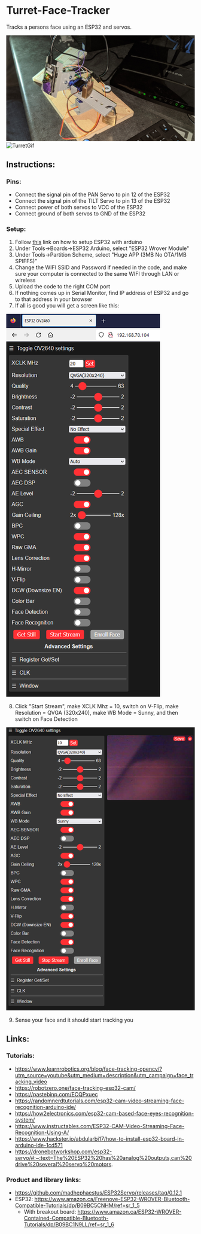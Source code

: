 # Turret-Face-Tracker
Tracks a persons face using an ESP32 and servos.

![TurretPic1](./Pictures/TurretPic1.jpg)
![TurretGif](./Pictures/TurretGif.gif)

## Instructions:
### Pins:
- Connect the signal pin of the PAN Servo to pin 12 of the ESP32
- Connect the signal pin of the TILT Servo to pin 13 of the ESP32
- Connect power of both servos to VCC of the ESP32
- Connect ground of both servos to GND of the ESP32

### Setup:
1. Follow [this](https://www.hackster.io/abdularbi17/how-to-install-esp32-board-in-arduino-ide-1cd571) link on how to setup ESP32 with arduino
2. Under Tools->Boards->ESP32 Arduino, select "ESP32 Wrover Module"
3. Under Tools->Partition Scheme, select "Huge APP (3MB No OTA/1MB SPIFFS)"
4. Change the WIFI SSID and Password if needed in the code, and make sure your computer is connected to the same WIFI through LAN or wireless
5. Upload the code to the right COM port
6. If nothing comes up in Serial Monitor, find IP address of ESP32 and go to that address in your browser
7. If all is good you will get a screen like this: 

![ESP32_Browser1](./Pictures/ESP32_Browser1.png)

8. Click "Start Stream", make XCLK Mhz = 10, switch on V-Flip, make Resolution = QVGA (320x240), make WB Mode = Sunny, and then switch on Face Detection

  ![ESP32_Browser2](./Pictures/ESP32_Browser2.png)

9. Sense your face and it should start tracking you

## Links:
### Tutorials:
- https://www.learnrobotics.org/blog/face-tracking-opencv/?utm_source=youtube&utm_medium=description&utm_campaign=face_tracking_video
- https://robotzero.one/face-tracking-esp32-cam/
- https://pastebinp.com/ECQPxuec
- https://randomnerdtutorials.com/esp32-cam-video-streaming-face-recognition-arduino-ide/
- https://how2electronics.com/esp32-cam-based-face-eyes-recognition-system/
- https://www.instructables.com/ESP32-CAM-Video-Streaming-Face-Recognition-Using-A/
- https://www.hackster.io/abdularbi17/how-to-install-esp32-board-in-arduino-ide-1cd571
- https://dronebotworkshop.com/esp32-servo/#:~:text=The%20ESP32%20has%20analog%20outputs,can%20drive%20several%20servo%20motors.

### Product and library links:
- https://github.com/madhephaestus/ESP32Servo/releases/tag/0.12.1
- ESP32: https://www.amazon.ca/Freenove-ESP32-WROVER-Bluetooth-Compatible-Tutorials/dp/B09BC5CNHM/ref=sr_1_5
  - With breakout board: https://www.amazon.ca/ESP32-WROVER-Contained-Compatible-Bluetooth-Tutorials/dp/B09BC1N9LL/ref=sr_1_6

